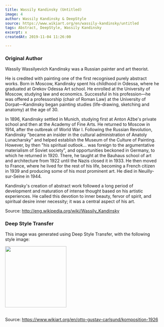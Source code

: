 ```yaml
---
title: Wassily Kandinsky (Untitled)
image: 4
author: Wassily Kandinsky & DeepStyle
source: https://www.wikiart.org/en/wassily-kandinsky/untitled
tags: Abstract, DeepStyle, Wassily Kandinsky
excerpt: x
createdAt: 2019-11-04 11:26:00

---
```


### Original Author

Wassily Wassilyevich Kandinsky was a Russian painter and art theorist.

He is credited with painting one of the first recognised purely abstract works. Born in Moscow, Kandinsky spent his childhood in Odessa, where he graduated at Grekov Odessa Art school. He enrolled at the University of Moscow, studying law and economics. Successful in his profession—he was offered a professorship (chair of Roman Law) at the University of Dorpat—Kandinsky began painting studies (life-drawing, sketching and anatomy) at the age of 30.

In 1896, Kandinsky settled in Munich, studying first at Anton Ažbe's private school and then at the Academy of Fine Arts. He returned to Moscow in 1914, after the outbreak of World War I. Following the Russian Revolution, Kandinsky "became an insider in the cultural administration of Anatoly Lunacharsky" and helped establish the Museum of the Culture of Painting. However, by then "his spiritual outlook... was foreign to the argumentative materialism of Soviet society", and opportunities beckoned in Germany, to which he returned in 1920. There, he taught at the Bauhaus school of art and architecture from 1922 until the Nazis closed it in 1933. He then moved to France, where he lived for the rest of his life, becoming a French citizen in 1939 and producing some of his most prominent art. He died in Neuilly-sur-Seine in 1944.

Kandinsky's creation of abstract work followed a long period of development and maturation of intense thought based on his artistic experiences. He called this devotion to inner beauty, fervor of spirit, and spiritual desire inner necessity; it was a central aspect of his art.


Source: http://eng.wikipedia.org/wiki/Wassily_Kandinsky

### Deep Style Transfer 

This image was generated using Deep Style Transfer, with the following style image: 

<img src="https://uploads7.wikiart.org/images/otto-gustav-carlsund/komposition-1926.jpg!Blog.jpg" width="200px">

<br>
<br>

Source: https://www.wikiart.org/en/otto-gustav-carlsund/komposition-1926

